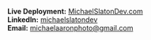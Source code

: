**Live Deployment:** [MichaelSlatonDev.com](http://www.michaelslatondev.com)<br>
**LinkedIn:** [michaelslatondev](https://www.linkedin.com/in/michaelslatondev/)<br>
**Email:** [michaelaaronphoto@gmail.com](mailto:michaelaaronphoto@gmail.com)<br>